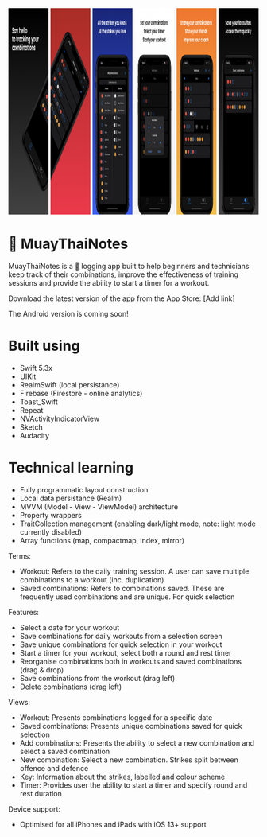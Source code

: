 <img src="https://github.com/sumairzamir/MuayThaiNotesApp/blob/master/MuayThaiNotes_AppStore_Screenshots.png" width="1200" height="415">

# :boxing_glove: MuayThaiNotes
MuayThaiNotes is a :boxing_glove: logging app built to help beginners and technicians keep track of their combinations, improve the effectiveness of training sessions and provide the ability to start a timer for a workout.

Download the latest version of the app from the App Store: [Add link]

The Android version is coming soon!

# Built using
- Swift 5.3x
- UIKit
- RealmSwift (local persistance)
- Firebase (Firestore - online analytics)
- Toast_Swift
- Repeat
- NVActivityIndicatorView
- Sketch
- Audacity

# Technical learning
- Fully programmatic layout construction
- Local data persistance (Realm)
- MVVM (Model - View - ViewModel) architecture
- Property wrappers
- TraitCollection management (enabling dark/light mode, note: light mode currently disabled)
- Array functions (map, compactmap, index, mirror)

Terms: 
- Workout: Refers to the daily training session. A user can save multiple combinations to a workout (inc. duplication)
- Saved combinations: Refers to combinations saved. These are frequently used combinations and are unique. For quick selection

Features:
- Select a date for your workout
- Save combinations for daily workouts from a selection screen
- Save unique combinations for quick selection in your workout
- Start a timer for your workout, select both a round and rest timer
- Reorganise combinations both in workouts and saved combinations (drag & drop)
- Save combinations from the workout (drag left)
- Delete combinations (drag left)

Views:
- Workout: Presents combinations logged for a specific date
- Saved combinations: Presents unique combinations saved for quick selection
- Add combinations: Presents the ability to select a new combination and select a saved combination
- New combination: Select a new combination. Strikes split between offence and defence
- Key: Information about the strikes, labelled and colour scheme
- Timer: Provides user the ability to start a timer and specify round and rest duration

Device support:
- Optimised for all iPhones and iPads with iOS 13+ support
